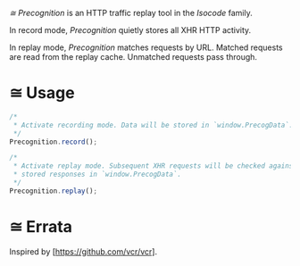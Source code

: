 *≅ Precognition* is an HTTP traffic replay tool in the *Isocode* family.

In record mode, *Precognition* quietly stores all XHR HTTP activity.

In replay mode, *Precognition* matches requests by URL. Matched requests are read from the replay cache. Unmatched requests pass through.

# ≅ Usage

```javascript
/*
 * Activate recording mode. Data will be stored in `window.PrecogData`.
 */
Precognition.record();

/*
 * Activate replay mode. Subsequent XHR requests will be checked against
 * stored responses in `window.PrecogData`.
 */
Precognition.replay();
```

# ≅ Errata

Inspired by [https://github.com/vcr/vcr].
